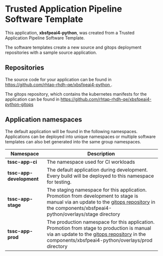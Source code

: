 # Trusted Application Pipeline Software Template

This application, **xbsfpeai4-python**, was created from a Trusted Application Pipeline Software Template.

The software templates create a new source and gitops deployment repositories with a sample source application. 

## Repositories

The source code for your application can be found in [https://github.com/rhtap-rhdh-qe/xbsfpeai4-python ](https://github.com/rhtap-rhdh-qe/xbsfpeai4-python ).
 
The gitops repository, which contains the kubernetes manifests for the application can be found in 
[https://github.com/rhtap-rhdh-qe/xbsfpeai4-python-gitops ](https://github.com/rhtap-rhdh-qe/xbsfpeai4-python-gitops ) 

## Application namespaces 

The default application will be found in the following namespaces. Applications can be deployed into unique namespaces or multiple software templates can also bet generated into the same group namespaces.  

|  Namespace   |  Description   |  
| -------- | -------- |
| **tssc-app-ci** | The namespace used for CI workloads |
| **tssc-app-development** | The default application during development. Every build will be deployed to this namespace for testing. |
| **tssc-app-stage** | The staging namespace for this application. Promotion from development to stage is manual via an update to the [gitops repository](https://github.com/rhtap-rhdh-qe/xbsfpeai4-python-gitops ) in the components/xbsfpeai4-python/overlays/stage directory |
| **tssc-app-prod** | The production namespace for this application. Promotion from stage to production is manual via an update to the [gitops repository](https://github.com/rhtap-rhdh-qe/xbsfpeai4-python-gitops ) in the components/xbsfpeai4-python/overlays/prod directory |